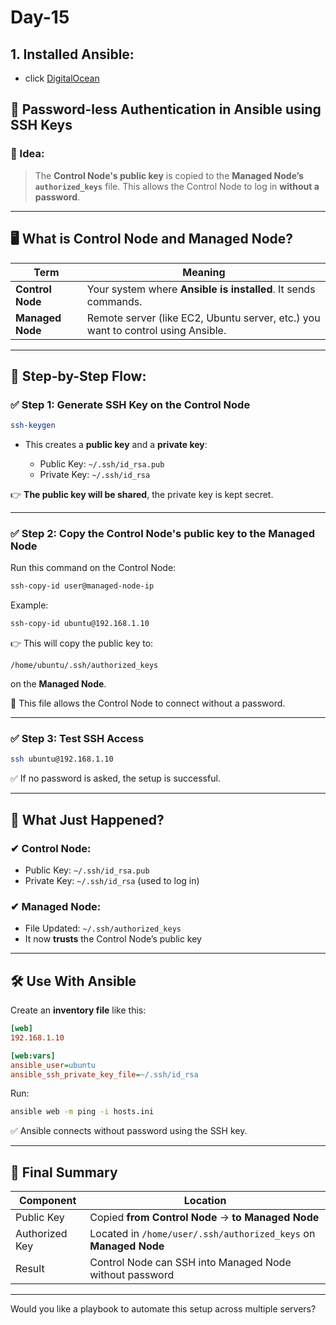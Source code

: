 # Day-15

## 1. Installed Ansible:

- click  [DigitalOcean](https://www.digitalocean.com/community/tutorials/how-to-install-and-configure-ansible-on-ubuntu-20-04)


## 🔐 Password-less Authentication in Ansible using SSH Keys

### 🧠 Idea:

> The **Control Node's public key** is copied to the **Managed Node’s `authorized_keys`** file. This allows the Control Node to log in **without a password**.

---

## 🖥️ What is Control Node and Managed Node?

| Term             | Meaning                                                                          |
| ---------------- | -------------------------------------------------------------------------------- |
| **Control Node** | Your system where **Ansible is installed**. It sends commands.                   |
| **Managed Node** | Remote server (like EC2, Ubuntu server, etc.) you want to control using Ansible. |

---

## 🔄 Step-by-Step Flow:

### ✅ Step 1: Generate SSH Key on the **Control Node**

```bash
ssh-keygen
```

* This creates a **public key** and a **private key**:

  * Public Key: `~/.ssh/id_rsa.pub`
  * Private Key: `~/.ssh/id_rsa`

👉 **The public key will be shared**, the private key is kept secret.

---

### ✅ Step 2: Copy the **Control Node's public key** to the **Managed Node**

Run this command on the Control Node:

```bash
ssh-copy-id user@managed-node-ip
```

Example:

```bash
ssh-copy-id ubuntu@192.168.1.10
```

👉 This will copy the public key to:

```
/home/ubuntu/.ssh/authorized_keys
```

on the **Managed Node**.

📌 This file allows the Control Node to connect without a password.

---

### ✅ Step 3: Test SSH Access

```bash
ssh ubuntu@192.168.1.10
```

✅ If no password is asked, the setup is successful.

---

## 📂 What Just Happened?

### ✔ Control Node:

* Public Key: `~/.ssh/id_rsa.pub`
* Private Key: `~/.ssh/id_rsa` (used to log in)

### ✔ Managed Node:

* File Updated: `~/.ssh/authorized_keys`
* It now **trusts** the Control Node’s public key

---

## 🛠️ Use With Ansible

Create an **inventory file** like this:

```ini
[web]
192.168.1.10

[web:vars]
ansible_user=ubuntu
ansible_ssh_private_key_file=~/.ssh/id_rsa
```

Run:

```bash
ansible web -m ping -i hosts.ini
```

✅ Ansible connects without password using the SSH key.

---

## 🧠 Final Summary

| Component      | Location                                                         |
| -------------- | ---------------------------------------------------------------- |
| Public Key     | Copied **from Control Node** → **to Managed Node**               |
| Authorized Key | Located in `/home/user/.ssh/authorized_keys` on **Managed Node** |
| Result         | Control Node can SSH into Managed Node without password          |

---

Would you like a playbook to automate this setup across multiple servers?
